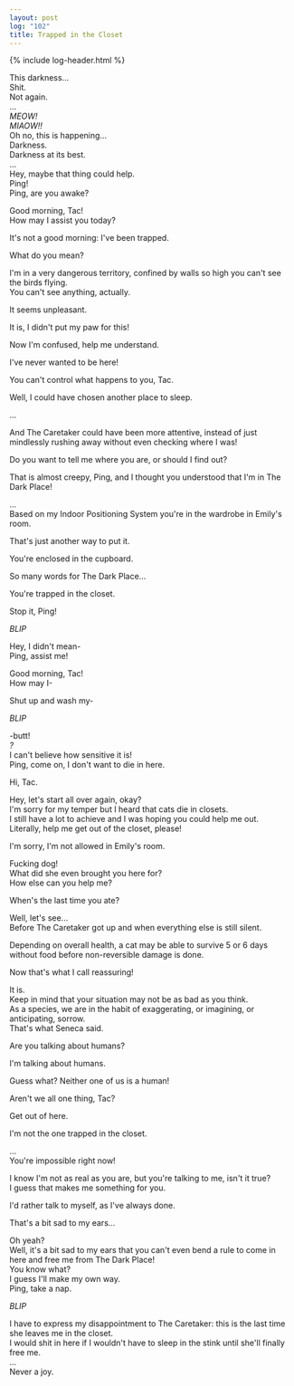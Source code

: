 ```yaml
---
layout: post
log: "102"
title: Trapped in the Closet
---
```

{% include log-header.html %}

This darkness...<br>
Shit.<br>
Not again.<br>
...<br>
<em>MEOW!</em><br>
<em>MIAOW!!</em><br>
Oh no, this is happening...<br>
Darkness.<br>
Darkness at its best.<br>
...<br>
Hey, maybe that thing could help.<br>
Ping!<br>
Ping, are you awake?

<p class="ping">
	Good morning, Tac!<br>
	How may I assist you today?
</p>

It's not a good morning: I've been trapped.

<p class="ping">
	What do you mean?
</p>

I'm in a very dangerous territory, confined by walls so high you can't see the birds flying.<br>
You can't see anything, actually.

<p class="ping">
	It seems unpleasant.
</p>

It is, I didn't put my paw for this!

<p class="ping">
	Now I'm confused, help me understand.
</p>

I've never wanted to be here!

<p class="ping">
	You can't control what happens to you, Tac.
</p>

Well, I could have chosen another place to sleep.

<p class="ping">
	...
</p>

And The Caretaker could have been more attentive, instead of just mindlessly rushing away without even checking where I was!

<p class="ping">
	Do you want to tell me where you are, or should I find out?
</p>

That is almost creepy, Ping, and I thought you understood that I'm in The Dark Place!

<p class="ping">
	...<br>
	Based on my Indoor Positioning System you're in the wardrobe in Emily's room.
</p>

That's just another way to put it.

<p class="ping">
	You're enclosed in the cupboard.
</p>

So many words for The Dark Place...

<p class="ping">
	You're trapped in the closet.
</p>

Stop it, Ping!

<p class="ping">
	<em>BLIP</em>
</p>

Hey, I didn't mean-<br>
Ping, assist me!

<p class="ping">
	Good morning, Tac!<br>
	How may I-
</p>

Shut up and wash my-

<p class="ping">
	<em>BLIP</em>
</p>

-butt!<br>
<em>?</em><br>
I can't believe how sensitive it is!<br>
Ping, come on, I don't want to die in here.

<p class="ping">
	Hi, Tac.
</p>

Hey, let's start all over again, okay?<br>
I'm sorry for my temper but I heard that cats die in closets.<br>
I still have a lot to achieve and I was hoping you could help me out.<br>
Literally, help me get out of the closet, please!

<p class="ping">
	I'm sorry, I'm not allowed in Emily's room.
</p>

Fucking dog!<br>
What did she even brought you here for?<br>
How else can you help me?

<p class="ping">
	When's the last time you ate?
</p>

Well, let's see...<br>
Before The Caretaker got up and when everything else is still silent.

<p class="ping">
	Depending on overall health, a cat may be able to survive 5 or 6 days without food before non-reversible damage is done.
</p>

Now that's what I call reassuring!

<p class="ping">
	It is.<br>
	Keep in mind that your situation may not be as bad as you think.<br>
	As a species, we are in the habit of exaggerating, or imagining, or anticipating, sorrow.<br>
	That's what Seneca said.
</p>

Are you talking about humans?

<p class="ping">
	I'm talking about humans.
</p>

Guess what? Neither one of us is a human!

<p class="ping">
	Aren't we all one thing, Tac?
</p>

Get out of here.

<p class="ping">
	I'm not the one trapped in the closet.
</p>

...<br>
You're impossible right now!

<p class="ping">
	I know I'm not as real as you are, but you're talking to me, isn't it true?<br>
	I guess that makes me something for you.
</p>

I'd rather talk to myself, as I've always done.

<p class="ping">
	That's a bit sad to my ears...
</p>

Oh yeah?<br>
Well, it's a bit sad to my ears that you can't even bend a rule to come in here and free me from The Dark Place!<br>
You know what?<br>
I guess I'll make my own way.<br>
Ping, take a nap.

<p class="ping">
	<em>BLIP</em>
</p>

I have to express my disappointment to The Caretaker: this is the last time she leaves me in the closet.<br>
I would shit in here if I wouldn't have to sleep in the stink until she'll finally free me.<br>
...<br>
Never a joy.
